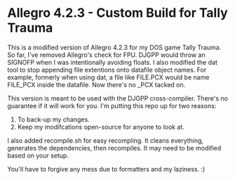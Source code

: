 # Allegro 4.2.3 - Custom Build for Tally Trauma

This is a modified version of Allegro 4.2.3 for my DOS game Tally Trauma. So far, I've removed Allegro's check for FPU. DJGPP would throw an SIGNOFP when I was intentionally avoiding floats. I also modified the dat tool to stop appending file extentions onto datafile object names. For example, formerly when using dat, a file like FILE.PCX would be name FILE_PCX inside the datafile. Now there's no _PCX tacked on.

This version is meant to be used with the DJGPP cross-compiler. There's no guarantee if it will work for you. I'm putting this repo up for two reasons:

1. To back-up my changes.
2. Keep my modifcations open-source for anyone to look at.

I also added recompile.sh for easy recompling. It cleans everything, generates the dependencies, then recompiles. It may need to be modified based on your setup.

You'll have to forgive any mess due to formatters and my laziness. :)
